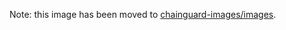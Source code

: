 Note: this image has been moved to [chainguard-images/images](https://github.com/chainguard-images/images/tree/main/images/python).

